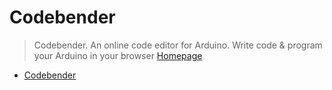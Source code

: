 # Codebender

> Codebender. An online code editor for Arduino. Write code & program your Arduino in your browser [Homepage](https://codebender.cc/)

- [Codebender](https://codebender.cc/static/plugin)
